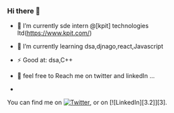 ### Hi there 👋

- 🔭 I’m currently sde intern @[kpit] technologies ltd(https://www.kpit.com/)

- 🌱 I’m currently learning dsa,djnago,react,Javascript

- ⚡ Good at: dsa,C++

- 💬 feel free to Reach me on twitter and linkedIn ...
- <!-- Actual text -->

You can find me on [![Twitter][1.2]][1], or on [![LinkedIn][3.2]][3].

<!-- Icons -->

[1.2]: http://i.imgur.com/wWzX9uB.png (twitter icon without padding)
[2.2]: https://raw.githubusercontent.com/MartinHeinz/MartinHeinz/master/linkedin-3-16.png (LinkedIn icon without padding)

<!-- Links to your social media accounts -->

[1]: https://twitter.com/sidnikam9
[2]: https://www.linkedin.com/in/saurabh-nikam/

<!--
**saurabh-nikam/saurabh-nikam** is a ✨ _special_ ✨ repository because its `README.md` (this file) appears on your GitHub profile.

Here are some ideas to get you started:

- 🔭 I’m currently sde intern @kpit technologies ltd(https://www.kpit.com/)
- 🌱 I’m currently learning dsa,djnago,react,Javascript
- 👯 I’m looking to collaborate on ...
- 🤔 I’m looking for help with ...
- 💬 Ask me about ...
- 📫 How to reach me: ...
- 😄 Pronouns: ...
- ⚡ Fun fact: ...
-->
